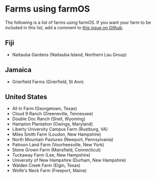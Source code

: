 # Farms using farmOS

The following is a list of farms using farmOS. If you want your farm to be
included in this list, add a comment to [this issue on Github].

## Fiji

* Naitauba Gardens (Naitauba Island, Northern Lau Group)

## Jamaica

* Grierfield Farms (Grierfield, St Ann)

## United States

* All In Farm (Georgetown, Texas)
* Cloud 9 Ranch (Greeneville, Tennessee)
* Double Doc Ranch (Shell, Wyoming)
* Hampton Plantation (Owings, Maryland)
* Liberty University Campus Farm (Rustburg, VA)
* Miles Smith Farm (Loudon, New Hampshire)
* North Mountain Pastures (Newport, Pennsylvania)
* Patroon Land Farm (Voorheesville, New York)
* Stone Grown Farm (Mansfield, Connecticut)
* Tuckaway Farm (Lee, New Hampshire)
* University of New Hampshire (Durham, New Hampshire)
* Walden Creek Farm (Elgin, Texas)
* Wolfe's Neck Farm (Freeport, Maine)

[this issue on Github]: https://github.com/farmOS/farmOS.org/issues/12

